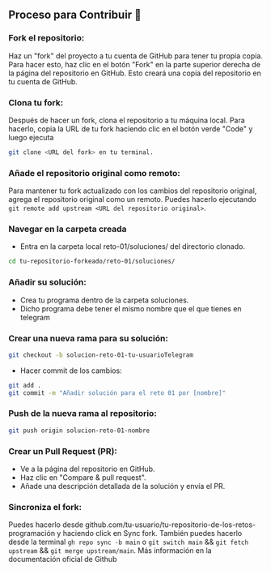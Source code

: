 ## Proceso para Contribuir  🚀
### Fork el repositorio: 
Haz un "fork" del proyecto a tu cuenta de GitHub para tener tu propia copia. Para hacer esto, haz clic en el botón "Fork" en la parte superior derecha de la página del repositorio en GitHub. Esto creará una copia del repositorio en tu cuenta de GitHub.

### Clona tu fork:  
Después de hacer un fork, clona el repositorio a tu máquina local. Para hacerlo, copia la URL de tu fork haciendo clic en el botón verde "Code" y luego ejecuta 
```sh
git clone <URL del fork> en tu terminal.
```

### Añade el repositorio original como remoto:  
Para mantener tu fork actualizado con los cambios del repositorio original, agrega el repositorio original como un remoto. Puedes hacerlo ejecutando `git remote add upstream <URL del repositorio original>`.

### Navegar en la carpeta creada 

- Entra en la carpeta local reto-01/soluciones/ del directorio clonado.
```sh
cd tu-repositorio-forkeado/reto-01/soluciones/
```

### Añadir su solución:

- Crea tu programa dentro de la carpeta soluciones.
- Dicho programa debe tener el mismo nombre que el que tienes en telegram

### Crear una nueva rama para su solución:
```sh
git checkout -b solucion-reto-01-tu-usuarioTelegram
```

- Hacer commit de los cambios:

```sh
git add .
git commit -m "Añadir solución para el reto 01 por [nombre]"
```

### Push de la nueva rama al repositorio:

```sh
git push origin solucion-reto-01-nombre
```

### Crear un Pull Request (PR):
- Ve a la página del repositorio en GitHub.
- Haz clic en "Compare & pull request".
- Añade una descripción detallada de la solución y envía el PR.
### Sincroniza el fork:  
Puedes hacerlo desde github.com/tu-usuario/tu-repositorio-de-los-retos-programación y haciendo click en Sync fork. También puedes hacerlo desde la terminal `gh repo sync -b main` o `git switch main` && `git fetch upstream` && `git merge upstream/main`. Más información en la documentación oficial de Github
